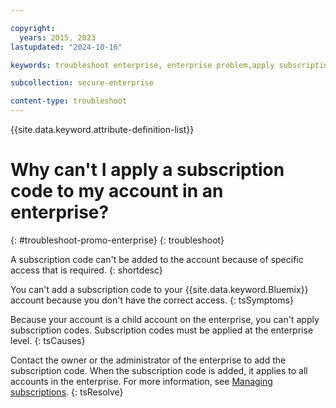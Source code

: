 ```yaml
---

copyright:
  years: 2015, 2023
lastupdated: "2024-10-16"

keywords: troubleshoot enterprise, enterprise problem,apply subscription, enterprise subscription

subcollection: secure-enterprise

content-type: troubleshoot
---
```


{{site.data.keyword.attribute-definition-list}}


# Why can't I apply a subscription code to my account in an enterprise?
{: #troubleshoot-promo-enterprise}
{: troubleshoot}

A subscription code can't be added to the account because of specific access that is required.
{: shortdesc}

You can't add a subscription code to your {{site.data.keyword.Bluemix}} account because you don't have the correct access.
{: tsSymptoms}

Because your account is a child account on the enterprise, you can't apply subscription codes. Subscription codes must be applied at the enterprise level.
{: tsCauses}

Contact the owner or the administrator of the enterprise to add the subscription code. When the subscription code is added, it applies to all accounts in the enterprise. For more information, see [Managing subscriptions](/docs/billing-usage?topic=billing-usage-subscriptions).
{: tsResolve}
